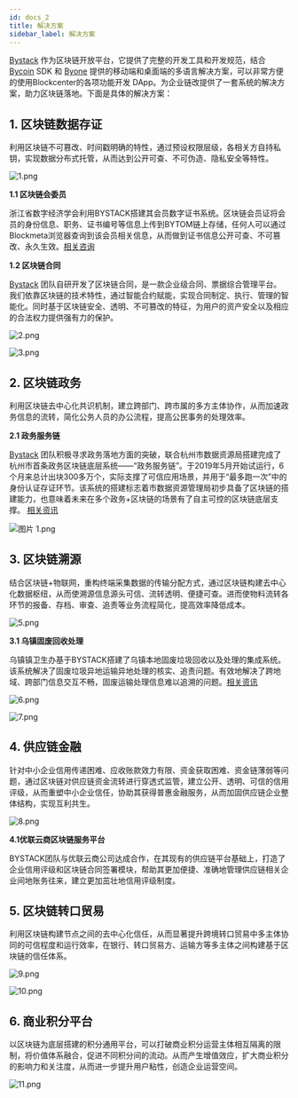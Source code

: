 ```yaml
---
id: docs_2
title: 解决方案
sidebar_label: 解决方案
---
```


[Bystack](https://www.bystack.com/zh/) 作为区块链开放平台，它提供了完整的开发工具和开发规范，结合 [Bycoin](https://bytomfans.github.io/bystack-docs/docs/docs_57) SDK 和 [Byone](https://bytomfans.github.io/bystack-docs/docs/docs_58) 提供的移动端和桌面端的多语言解决方案，可以非常方便的使用Blockcenter的各项功能开发 DApp。为企业链改提供了一套系统的解决方案，助力区块链落地。下面是具体的解决方案：

## 1. 区块链数据存证

利用区块链不可篡改、时间戳明确的特性，通过预设权限层级，各相关方自持私钥，实现数据分布式托管，从而达到公开可查、不可伪造、隐私安全等特性。

![1.png](https://i.loli.net/2019/12/13/QXhlR3vae79dygB.png)

**1.1 区块链会委员**

浙江省数字经济学会利用BYSTACK搭建其会员数字证书系统。区块链会员证将会员的身份信息、职务、证书编号等信息上传到BYTOM链上存储，任何人可以通过Blockmeta浏览器查询到该会员相关信息，从而做到证书信息公开可查、不可篡改、永久生效。[相关咨询](https://www.8btc.com/article/418957)

**1.2 区块链合同**

[Bystack](https://www.bystack.com/zh/) 团队自研开发了区块链合同，是一款企业级合同、票据综合管理平台。我们依靠区块链的技术特性，通过智能合约赋能，实现合同制定、执行、管理的智能化。同时基于区块链安全、透明、不可篡改的特征，为用户的资产安全以及相应的合法权力提供强有力的保护。

![2.png](https://i.loli.net/2019/12/13/WlNoGvDjTPzYxqE.png)

![3.png](https://i.loli.net/2019/12/13/ot2XZ7U6HBhMqRN.png)

## 2. 区块链政务

利用区块链去中心化共识机制，建立跨部门、跨市属的多方主体协作，从而加速政务信息的流转，简化公务人员的办公流程，提高公民事务的处理效率。

**2.1 政务服务链**

[Bystack](https://www.bystack.com/zh/) 团队积极寻求政务落地方面的突破，联合杭州市数据资源局搭建完成了杭州市首条政务区块链底层系统——“政务服务链”。于2019年5月开始试运行，6个月来总计出块300多万个，实际支撑了可信应用场景，并用于“最多跑一次”中的身份认证存证环节。该系统的搭建标志着市数据资源管理局初步具备了区块链的搭建能力，也意味着未来在多个政务+区块链的场景有了自主可控的区块链底层支撑。
[相关资讯](https://mp.weixin.qq.com/s/9fS4JAFMbGRm78FaL40vzA)

![图片 1.png](https://i.loli.net/2019/12/13/hw7LEQDPvFVB85m.png)

## 3. 区块链溯源

结合区块链+物联网，重构终端采集数据的传输分配方式，通过区块链构建去中心化数据枢纽，从而使溯源信息源头可信、流转透明、便捷可查。进而使物料流转各环节的报备、存档、审查、追责等业务流程简化，提高效率降低成本。

![5.png](https://i.loli.net/2019/12/13/dqpDP8ACZbzVcIT.png)

**3.1 乌镇固废回收处理**

乌镇镇卫生办基于BYSTACK搭建了乌镇本地固废垃圾回收以及处理的集成系统。该系统解决了固废垃圾异地运输异地处理的核实、追责问题。有效地解决了跨地域、跨部门信息交互不畅，固废运输处理信息难以追溯的问题。[相关资讯](https://www.8btc.com/article/509747)

![6.png](https://i.loli.net/2019/12/13/MNpX6Fqy5VQxJ43.png)

![7.png](https://i.loli.net/2019/12/13/vwkCosN6zyh17pc.png)

## 4. 供应链金融

针对中小企业信用传递困难、应收账款效力有限、资金获取困难、资金链薄弱等问题，通过区块链对供应链资金流转进行穿透式监管，建立公开、透明、可信的信用评级，从而重塑中小企业信任，协助其获得普惠金融服务，从而加固供应链企业整体结构，实现互利共生。

![8.png](https://i.loli.net/2019/12/13/DFb6mxVwd3Cs4kK.png)

**4.1优联云商区块链服务平台**

BYSTACK团队与优联云商公司达成合作，在其现有的供应链平台基础上，打造了企业信用评级和区块链合同签署模块，帮助其更加便捷、准确地管理供应链相关企业间地账务往来，建立更加茁壮地信用评级制度。

## 5. 区块链转口贸易

利用区块链构建节点之间的去中心化信任，从而显著提升跨境转口贸易中多主体协同的可信程度和运行效率，在银行、转口贸易方、运输方等多主体之间构建基于区块链的信任体系。

![9.png](https://i.ibb.co/mSdkdHT/9.png)

![10.png](https://i.loli.net/2019/12/13/iXeIVRmQLdUS2fs.png)

## 6. 商业积分平台

以区块链为底层搭建的积分通用平台，可以打破商业积分运营主体相互隔离的限制，将价值体系融合，促进不同积分间的流动。从而产生增值效应，扩大商业积分的影响力和关注度，从而进一步提升用户粘性，创造企业运营空间。

![11.png](https://i.ibb.co/8DwM4fL/11.png)


